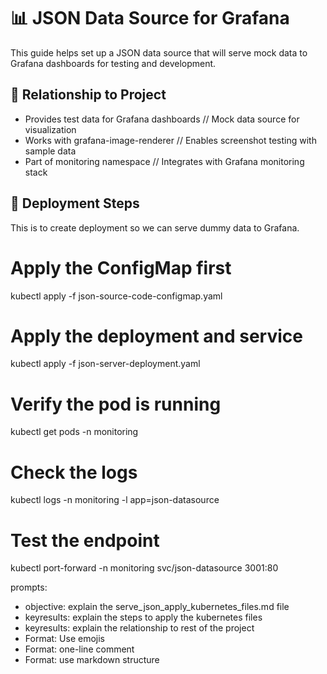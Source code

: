 # 📊 JSON Data Source for Grafana

This guide helps set up a JSON data source that will serve mock data to Grafana dashboards for testing and development.

## 🔄 Relationship to Project
- Provides test data for Grafana dashboards // Mock data source for visualization
- Works with grafana-image-renderer // Enables screenshot testing with sample data
- Part of monitoring namespace // Integrates with Grafana monitoring stack

## 🚀 Deployment Steps
This is to create deployment so we can serve dummy data to Grafana.

# Apply the ConfigMap first
kubectl apply -f json-source-code-configmap.yaml

# Apply the deployment and service
kubectl apply -f json-server-deployment.yaml

# Verify the pod is running
kubectl get pods -n monitoring

# Check the logs
kubectl logs -n monitoring -l app=json-datasource

# Test the endpoint
kubectl port-forward -n monitoring svc/json-datasource 3001:80

prompts:
- objective: explain the serve_json_apply_kubernetes_files.md file
- keyresults: explain the steps to apply the kubernetes files
- keyresults: explain the relationship to rest of the project
- Format: Use emojis
- Format: one-line comment
- Format: use markdown structure
